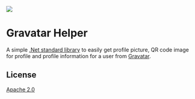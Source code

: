 ﻿![](https://ci.appveyor.com/api/projects/status/9gwwfn9lb0bxq846?svg=true)

# Gravatar Helper

A simple [.Net standard library](https://docs.microsoft.com/en-us/dotnet/articles/standard/library) to easily get profile picture, QR code image for profile and profile information for a user from [Gravatar](http://en.gravatar.com/).

## License

[Apache 2.0](https://github.com/manojkulkarni30/GravatarHelper.NetStandard/blob/master/License.txt)